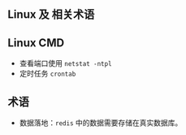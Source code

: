 ## Linux 及 相关术语

## Linux CMD
* 查看端口使用 `netstat -ntpl`
* 定时任务 `crontab`

## 术语
* 数据落地：`redis` 中的数据需要存储在真实数据库。
